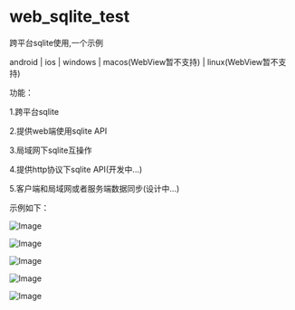 # web_sqlite_test

跨平台sqlite使用,一个示例

android | ios | windows | macos(WebView暂不支持) | linux(WebView暂不支持)

功能：

1.跨平台sqlite

2.提供web端使用sqlite API

3.局域网下sqlite互操作

4.提供http协议下sqlite API(开发中...)

5.客户端和局域网或者服务端数据同步(设计中...)

示例如下：

![Image](https://github.com/msilemsile/web_sqlite_test/blob/master/browser.png)

![Image](https://github.com/msilemsile/web_sqlite_test/blob/master/database.png)

![Image](https://github.com/msilemsile/web_sqlite_test/blob/master/setting.png)

![Image](https://github.com/msilemsile/web_sqlite_test/blob/master/broadcast.png)

![Image](https://github.com/msilemsile/web_sqlite_test/blob/master/command.png)